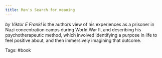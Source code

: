 ```yaml
---
title: Man's Search for meaning
---
```


*by Viktor E Frankl* is the authors view of his experiences as a prisoner in Nazi concentration camps during World War II, and describing his psychotherapeutic method, which involved identifying a purpose in life to feel positive about, and then immersively imagining that outcome.

Tags: #book